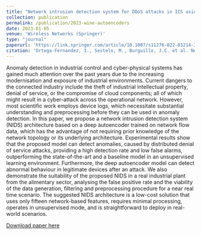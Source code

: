 ```yaml
---
title: "Network intrusion detection system for DDoS attacks in ICS using deep autoencoders"
collection: publication
permalink: /publication/2023-wine-autoencoders
date: 2023-01-05
venue: 'Wireless Networks (Springer)'
type: "journal"
paperurl: 'https://link.springer.com/article/10.1007/s11276-022-03214-3'
citation: 'Ortega-Fernandez, I., Sestelo, M., Burguillo, J.C. et al. Network intrusion detection system for DDoS attacks in ICS using deep autoencoders. Wireless Netw (2023). https://doi.org/10.1007/s11276-022-03214-3'
---
```

Anomaly detection in industrial control and cyber-physical systems has gained much attention over the past years due to the increasing modernisation and exposure of industrial environments. Current dangers to the connected industry include the theft of industrial intellectual property, denial of service, or the compromise of cloud components; all of which might result in a cyber-attack across the operational network. However, most scientific work employs device logs, which necessitate substantial understanding and preprocessing before they can be used in anomaly detection. In this paper, we propose a network intrusion detection system (NIDS) architecture based on a deep autoencoder trained on network flow data, which has the advantage of not requiring prior knowledge of the network topology or its underlying architecture. Experimental results show that the proposed model can detect anomalies, caused by distributed denial of service attacks, providing a high detection rate and low false alarms, outperforming the state-of-the-art and a baseline model in an unsupervised learning environment. Furthermore, the deep autoencoder model can detect abnormal behaviour in legitimate devices after an attack. We also demonstrate the suitability of the proposed NIDS in a real industrial plant from the alimentary sector, analysing the false positive rate and the viability of the data generation, filtering and preprocessing procedure for a near real time scenario. The suggested NIDS architecture is a low-cost solution that uses only fifteen network-based features, requires minimal processing, operates in unsupervised mode, and is straightforward to deploy in real-world scenarios.

[Download paper here](https://doi.org/10.1007/s11276-022-03214-3)